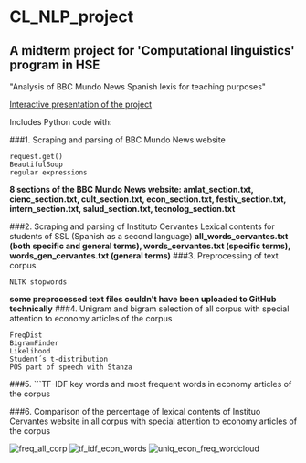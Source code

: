 # CL_NLP_project
## A midterm project for 'Computational linguistics' program in HSE 
"Analysis of BBC Mundo News Spanish lexis for teaching purposes"

[Interactive presentation of the project](https://view.genially.com/67b8d17fc1dc50bb869a581b/presentation-clnlpproject)

Includes Python code with:

###1. Scraping and parsing of BBC Mundo News website
   ```
   request.get()
   BeautifulSoup
   regular expressions
   ```
**8 sections of the BBC Mundo News website: amlat_section.txt, cienc_section.txt, cult_section.txt, econ_section.txt, festiv_section.txt, intern_section.txt, salud_section.txt, tecnolog_section.txt**

###2. Scraping and parsing of Instituto Cervantes Lexical contents for students of SSL (Spanish as a second language) 
**all_words_cervantes.txt (both specific and general terms), words_cervantes.txt (specific terms), words_gen_cervantes.txt (general terms)**
###3. Preprocessing of text corpus
```
NLTK stopwords
```
**some preprocessed text files couldn't have been uploaded to GitHub technically**
###4. Unigram and bigram selection of all corpus with special attention to economy articles of the corpus 
```
FreqDist
BigramFinder
Likelihood
Student´s t-distribution
POS part of speech with Stanza
```

###5. ```TF-IDF key words and most frequent words in economy articles of the corpus
 
###6. Comparison of the percentage of lexical contents of Instituo Cervantes website in all corpus with special attention to economy articles of the corpus

 ![freq_all_corp](https://github.com/user-attachments/assets/23e72eb7-1691-4869-9e2b-c26b2c11fe94)
  ![tf_idf_econ_words](https://github.com/user-attachments/assets/6a230a03-d72e-4dc7-bfa9-0cce46d779a8)
   ![uniq_econ_freq_wordcloud](https://github.com/user-attachments/assets/0bab7951-f764-4cfe-8f2d-399cd0a91c71)
